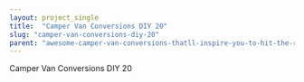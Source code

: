 ```yaml
---
layout: project_single
title:  "Camper Van Conversions DIY 20"
slug: "camper-van-conversions-diy-20"
parent: "awesome-camper-van-conversions-thatll-inspire-you-to-hit-the-road"
---
```

Camper Van Conversions DIY 20